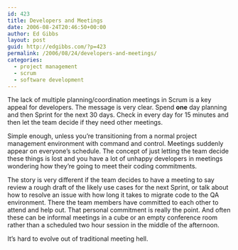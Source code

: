 ```yaml
---
id: 423
title: Developers and Meetings
date: 2006-08-24T20:46:50+00:00
author: Ed Gibbs
layout: post
guid: http://edgibbs.com/?p=423
permalink: /2006/08/24/developers-and-meetings/
categories:
  - project management
  - scrum
  - software development
---
```

The lack of multiple planning/coordination meetings in Scrum is a key appeal for developers. The message is very clear. Spend **one** day planning and then Sprint for the next 30 days. Check in every day for 15 minutes and then let the team decide if they need other meetings.

Simple enough, unless you&#8217;re transitioning from a normal project management environment with command and control. Meetings suddenly appear on everyone&#8217;s schedule. The concept of just letting the team decide these things is lost and you have a lot of unhappy developers in meetings wondering how they&#8217;re going to meet their coding commitments. 

The story is very different if the team decides to have a meeting to say review a rough draft of the likely use cases for the next Sprint, or talk about how to resolve an issue with how long it takes to migrate code to the QA environment. There the team members have committed to each other to attend and help out. That personal commitment is really the point. And often these can be informal meetings in a cube or an empty conference room rather than a scheduled two hour session in the middle of the afternoon.

It&#8217;s hard to evolve out of traditional meeting hell.